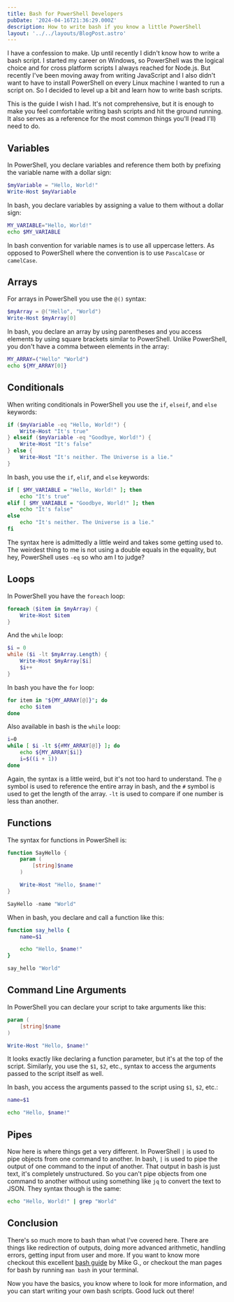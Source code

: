 ```yaml
---
title: Bash for PowerShell Developers
pubDate: '2024-04-16T21:36:29.000Z'
description: How to write bash if you know a little PowerShell
layout: '../../layouts/BlogPost.astro'
---
```


I have a confession to make. Up until recently I didn't know how to write a bash script. I started
my career on Windows, so PowerShell was the logical choice and for cross platform scripts I always
reached for Node.js. But recently I've been moving away from writing JavaScript and I also didn't
want to have to install PowerShell on every Linux machine I wanted to run a script on. So I decided
to level up a bit and learn how to write bash scripts.

This is the guide I wish I had. It's not comprehensive, but it is enough to make you feel comfortable
writing bash scripts and hit the ground running. It also serves as a reference for the most common
things you'll (read I'll) need to do.

## Variables

In PowerShell, you declare variables and reference them both by prefixing the variable name with a
dollar sign:

```powershell
$myVariable = "Hello, World!"
Write-Host $myVariable
```

In bash, you declare variables by assigning a value to them without a dollar sign:

```bash
MY_VARIABLE="Hello, World!"
echo $MY_VARIABLE
```

In bash convention for variable names is to use all uppercase letters. As opposed to PowerShell where
the convention is to use `PascalCase` or `camelCase`.

## Arrays

For arrays in PowerShell you use the `@()` syntax:

```powershell
$myArray = @("Hello", "World")
Write-Host $myArray[0]
```

In bash, you declare an array by using parentheses and you access elements by using square brackets
similar to PowerShell. Unlike PowerShell, you don't have a comma between elements in the array:

```bash
MY_ARRAY=("Hello" "World")
echo ${MY_ARRAY[0]}
```

## Conditionals

When writing conditionals in PowerShell you use the `if`, `elseif`, and `else` keywords:

```powershell
if ($myVariable -eq "Hello, World!") {
    Write-Host "It's true"
} elseif ($myVariable -eq "Goodbye, World!") {
    Write-Host "It's false"
} else {
    Write-Host "It's neither. The Universe is a lie."
}
```

In bash, you use the `if`, `elif`, and `else` keywords:

```bash
if [ $MY_VARIABLE = "Hello, World!" ]; then
    echo "It's true"
elif [ $MY_VARIABLE = "Goodbye, World!" ]; then
    echo "It's false"
else
    echo "It's neither. The Universe is a lie."
fi
```

The syntax here is admittedly a little weird and takes some getting used to. The weirdest thing to
me is not using a double equals in the equality, but hey, PowerShell uses `-eq` so who am I to
judge?

## Loops

In PowerShell you have the `foreach` loop:

```powershell
foreach ($item in $myArray) {
    Write-Host $item
}
```

And the `while` loop:

```powershell
$i = 0
while ($i -lt $myArray.Length) {
    Write-Host $myArray[$i]
    $i++
}
```

In bash you have the `for` loop:

```bash
for item in "${MY_ARRAY[@]}"; do
    echo $item
done
```

Also available in bash is the `while` loop:

```bash
i=0
while [ $i -lt ${#MY_ARRAY[@]} ]; do
    echo ${MY_ARRAY[$i]}
    i=$((i + 1))
done
```

Again, the syntax is a little weird, but it's not too hard to understand. The `@` symbol is used to
reference the entire array in bash, and the `#` symbol is used to get the length of the array. `-lt`
is used to compare if one number is less than another.

## Functions

The syntax for functions in PowerShell is:

```powershell
function SayHello {
    param (
        [string]$name
    )

    Write-Host "Hello, $name!"
}

SayHello -name "World"
```

When in bash, you declare and call a function like this:

```bash
function say_hello {
    name=$1

    echo "Hello, $name!"
}

say_hello "World"
```

## Command Line Arguments

In PowerShell you can declare your script to take arguments like this:

```powershell
param (
    [string]$name
)

Write-Host "Hello, $name!"
```
It looks exactly like declaring a function parameter, but it's at the top of the script. Similarly,
you use the `$1`, `$2`, etc., syntax to access the arguments passed to the script itself as well.

In bash, you access the arguments passed to the script using `$1`, `$2`, etc.:

```bash
name=$1

echo "Hello, $name!"
```

## Pipes

Now here is where things get a very different. In PowerShell `|` is used to pipe objects from one
command to another. In bash, `|` is used to pipe the output of one command to the input of another.
That output in bash is just text, it's completely unstructured. So you can't pipe objects from one
command to another without using something like `jq` to convert the text to JSON. They syntax though
is the same:


```bash
echo "Hello, World!" | grep "World"
```

## Conclusion

There's so much more to bash than what I've covered here. There are things like redirection of outputs,
doing more advanced arithmetic, handling errors, getting input from user and more. If you want to 
know more checkout this excellent [bash guide](https://tldp.org/HOWTO/Bash-Prog-Intro-HOWTO.html#toc5)
by Mike G., or checkout the man pages for bash by running `man bash` in your terminal.

Now you have the basics, you know where to look for more information, and you can start writing your
own bash scripts. Good luck out there!

